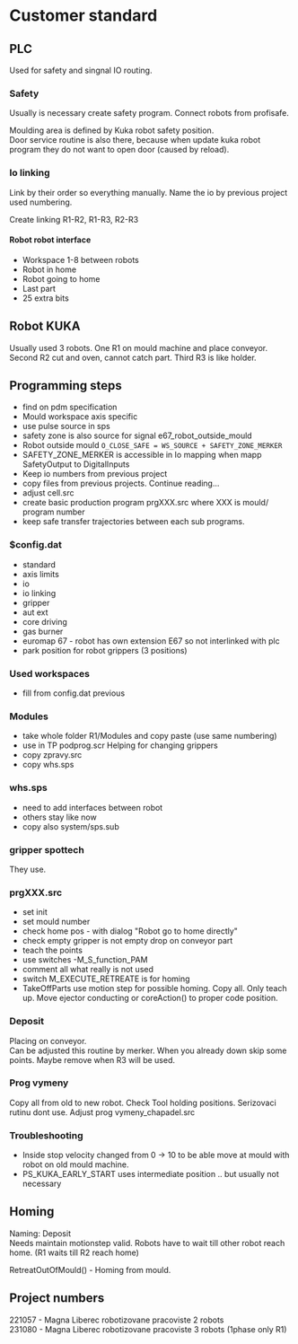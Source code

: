 # Customer standard
## PLC 
Used for safety and singnal IO routing.

### Safety 
Usually is necessary create safety program. 
Connect robots from profisafe.
  
Moulding area is defined by Kuka robot safety position.  
Door service routine is also there, because when update kuka robot program they do not want to open door (caused by reload).

### Io linking
Link by their order so everything manually.
Name the io by previous project used numbering.
  
Create linking R1-R2, R1-R3, R2-R3
#### Robot robot interface
-  Workspace 1-8 between robots
-  Robot in home
-  Robot going to home
-  Last part
-  25 extra bits 

## Robot KUKA
Usually used 3 robots.
One R1 on mould machine and place conveyor.
Second R2 cut and oven, cannot catch part.
Third R3 is like holder. 

## Programming steps
- find on pdm specification
- Mould workspace axis specific
- use pulse source in sps
- safety zone is also source for signal e67_robot_outside_mould
- Robot outside mould ```O_CLOSE_SAFE = WS_SOURCE + SAFETY_ZONE_MERKER```
- SAFETY_ZONE_MERKER is accessible in Io mapping when mapp SafetyOutput to DigitalInputs
- Keep io numbers from previous project
- copy files from previous projects. Continue reading...
- adjust cell.src
- create basic production program prgXXX.src where XXX is mould/ program number
- keep safe transfer trajectories between each sub programs.



### $config.dat
- standard  
- axis limits  
- io
- io linking
- gripper
- aut ext
- core driving
- gas burner
- euromap 67 - robot has own extension E67 so not interlinked with plc
- park position for robot grippers (3 positions)

### Used workspaces
- fill from config.dat previous 

### Modules
- take whole folder R1/Modules and copy paste (use same numbering)  
- use in TP podprog.scr Helping for changing grippers
- copy zpravy.src
- copy whs.sps

### whs.sps
- need to add interfaces between robot
- others stay like now
- copy also system/sps.sub


### gripper spottech
They use.

### prgXXX.src
- set init
- set mould number
- check home pos - with dialog "Robot go to home directly"
- check empty gripper is not empty drop on conveyor part
- teach the points
- use switches -M_S_function_PAM
- comment all what really is not used
- switch M_EXECUTE_RETREATE is for homing
- TakeOffParts use motion step for possible homing. Copy all. Only teach up. Move ejector conducting or coreAction() to proper code position. 
### Deposit
Placing on conveyor.  
Can be adjusted this routine by merker. When you already down skip some points. Maybe remove when R3 will be used.

### Prog vymeny
Copy all from old to new robot. Check Tool holding positions.
Serizovaci rutinu dont use. 
Adjust prog vymeny_chapadel.src


### Troubleshooting
- Inside stop velocity changed from 0 -> 10 to be able move at mould with robot on old mould machine.
- PS_KUKA_EARLY_START uses intermediate position .. but usually not necessary


## Homing
Naming: Deposit  
Needs maintain motionstep valid.
Robots have to wait till other robot reach home. (R1 waits till R2 reach home)  
  
RetreatOutOfMould() - Homing from mould.  


## Project numbers
221057 - Magna Liberec robotizovane pracoviste 2 robots  
231080 - Magna Liberec robotizovane pracoviste 3 robots (1phase only R1)  


